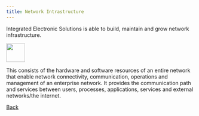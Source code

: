 ```yaml
---
title: Network Intrastructure
---
```




Integrated Electronic Solutions is able to build, maintain and grow network infrastructure. 

<img src="{{ site.baseurl }}/images/Networkinfra.png" height="50" width="50" >

This consists of the hardware and software resources of an entire network that enable network connectivity, communication, operations and management of an enterprise network. It provides the communication path and services between users, processes, applications, services and external networks/the internet.

<a href="{{ site.baseurl }}/services">Back</a>
